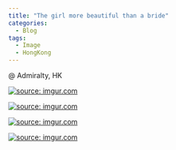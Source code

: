 ```yaml
---
title: "The girl more beautiful than a bride"
categories:
  - Blog
tags:
  - Image
  - HongKong
---
```


@ Admiralty, HK

<a href="https://imgur.com/M1p09LM"><img src="https://i.imgur.com/M1p09LM.jpg" title="source: imgur.com" /></a>

<a href="https://imgur.com/O0r4pUR"><img src="https://i.imgur.com/O0r4pUR.jpg" title="source: imgur.com" /></a>

<a href="https://imgur.com/wnHo5yS"><img src="https://i.imgur.com/wnHo5yS.jpg" title="source: imgur.com" /></a>

<a href="https://imgur.com/DAbnB7Z"><img src="https://i.imgur.com/DAbnB7Z.jpg" title="source: imgur.com" /></a>

<script src="https://utteranc.es/client.js"
        repo="serendipityinlife/serendipityinlife.github.io"
        issue-term="pathname"
        theme="github-light"
        crossorigin="anonymous"
        async>
</script>
